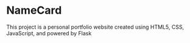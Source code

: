 # NameCard
This project is a personal portfolio website created using HTML5, CSS, JavaScript, and powered by Flask

